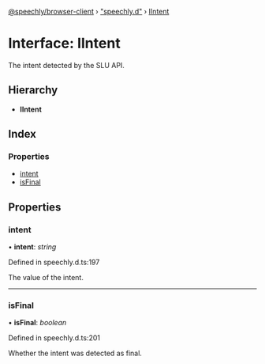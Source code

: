 [@speechly/browser-client](../README.md) › ["speechly.d"](../modules/_speechly_d_.md) › [IIntent](_speechly_d_.iintent.md)

# Interface: IIntent

The intent detected by the SLU API.

## Hierarchy

* **IIntent**

## Index

### Properties

* [intent](_speechly_d_.iintent.md#intent)
* [isFinal](_speechly_d_.iintent.md#isfinal)

## Properties

###  intent

• **intent**: *string*

Defined in speechly.d.ts:197

The value of the intent.

___

###  isFinal

• **isFinal**: *boolean*

Defined in speechly.d.ts:201

Whether the intent was detected as final.
